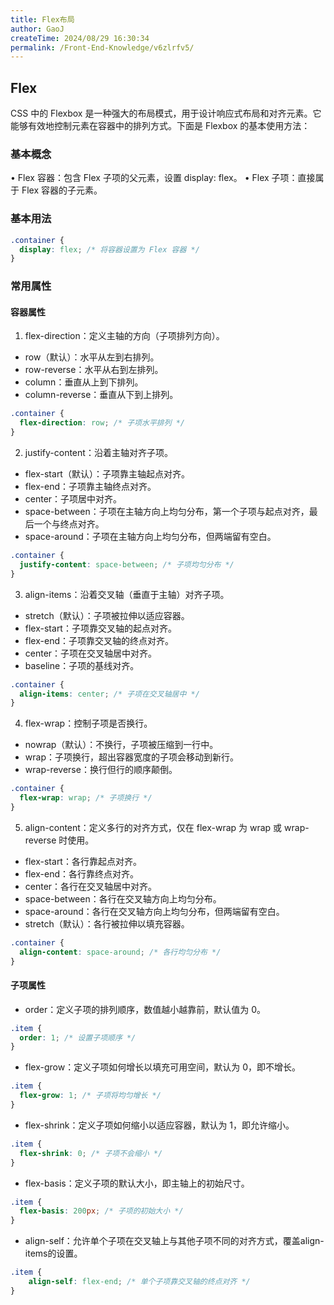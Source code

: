 ```yaml
---
title: Flex布局
author: GaoJ
createTime: 2024/08/29 16:30:34
permalink: /Front-End-Knowledge/v6zlrfv5/
---
```



## Flex
CSS 中的 Flexbox 是一种强大的布局模式，用于设计响应式布局和对齐元素。它能够有效地控制元素在容器中的排列方式。下面是 Flexbox 的基本使用方法： 
### 基本概念
   •    Flex 容器：包含 Flex 子项的父元素，设置 display: flex。
   •    Flex 子项：直接属于 Flex 容器的子元素。 
### 基本用法
```css
.container {
  display: flex; /* 将容器设置为 Flex 容器 */
}
```

### 常用属性

#### 容器属性
1. flex-direction：定义主轴的方向（子项排列方向）。
- row（默认）：水平从左到右排列。
- row-reverse：水平从右到左排列。
- column：垂直从上到下排列。
- column-reverse：垂直从下到上排列。

```css
.container {
  flex-direction: row; /* 子项水平排列 */
}
```

2. justify-content：沿着主轴对齐子项。
- flex-start（默认）：子项靠主轴起点对齐。
- flex-end：子项靠主轴终点对齐。
- center：子项居中对齐。
- space-between：子项在主轴方向上均匀分布，第一个子项与起点对齐，最后一个与终点对齐。
- space-around：子项在主轴方向上均匀分布，但两端留有空白。
```css
.container {
  justify-content: space-between; /* 子项均匀分布 */
}
```

3.	align-items：沿着交叉轴（垂直于主轴）对齐子项。
- stretch（默认）：子项被拉伸以适应容器。
- flex-start：子项靠交叉轴的起点对齐。
- flex-end：子项靠交叉轴的终点对齐。
- center：子项在交叉轴居中对齐。
- baseline：子项的基线对齐。

```css
.container {
  align-items: center; /* 子项在交叉轴居中 */
}
```

4.	flex-wrap：控制子项是否换行。
- nowrap（默认）：不换行，子项被压缩到一行中。
- wrap：子项换行，超出容器宽度的子项会移动到新行。
- wrap-reverse：换行但行的顺序颠倒。
```css
.container {
  flex-wrap: wrap; /* 子项换行 */
}
```

5.	align-content：定义多行的对齐方式，仅在 flex-wrap 为 wrap 或 wrap-reverse 时使用。
- flex-start：各行靠起点对齐。
- flex-end：各行靠终点对齐。
- center：各行在交叉轴居中对齐。
- space-between：各行在交叉轴方向上均匀分布。
- space-around：各行在交叉轴方向上均匀分布，但两端留有空白。
- stretch（默认）：各行被拉伸以填充容器。
```css
.container {
  align-content: space-around; /* 各行均匀分布 */
}
```

#### 子项属性
- order：定义子项的排列顺序，数值越小越靠前，默认值为 0。
```css
.item {
  order: 1; /* 设置子项顺序 */
}
```
- flex-grow：定义子项如何增长以填充可用空间，默认为 0，即不增长。
```css
.item {
  flex-grow: 1; /* 子项将均匀增长 */
}
```
- flex-shrink：定义子项如何缩小以适应容器，默认为 1，即允许缩小。
```css
.item {
  flex-shrink: 0; /* 子项不会缩小 */
}
```
- flex-basis：定义子项的默认大小，即主轴上的初始尺寸。
```css
.item {
  flex-basis: 200px; /* 子项的初始大小 */
}
```
- align-self：允许单个子项在交叉轴上与其他子项不同的对齐方式，覆盖align-items的设置。
```css
.item {
    align-self: flex-end; /* 单个子项靠交叉轴的终点对齐 */
}
```